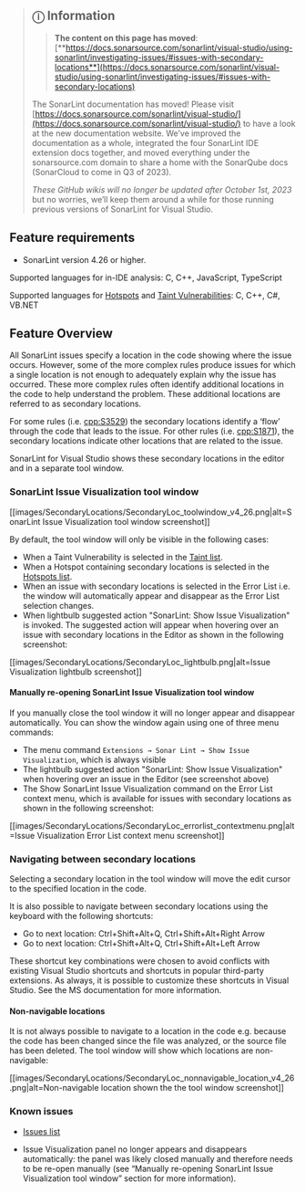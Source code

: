 > ## ⓘ **Information**
>
>>**The content on this page has moved**: [**https://docs.sonarsource.com/sonarlint/visual-studio/using-sonarlint/investigating-issues/#issues-with-secondary-locations**](https://docs.sonarsource.com/sonarlint/visual-studio/using-sonarlint/investigating-issues/#issues-with-secondary-locations)  
>
>The SonarLint documentation has moved! Please visit [https://docs.sonarsource.com/sonarlint/visual-studio/](https://docs.sonarsource.com/sonarlint/visual-studio/) to have a look at the new documentation website. We’ve improved the documentation as a whole, integrated the four SonarLint IDE extension docs together, and moved everything under the sonarsource.com domain to share a home with the SonarQube docs (SonarCloud to come in Q3 of 2023).
>
>*These GitHub wikis will no longer be updated after October 1st, 2023* but no worries, we’ll keep them around a while for those running previous versions of SonarLint for Visual Studio.
>

## Feature requirements
* SonarLint version 4.26 or higher.

Supported languages for in-IDE analysis: C, C++, JavaScript, TypeScript

Supported languages for [Hotspots](https://github.com/SonarSource/sonarlint-visualstudio/wiki/Security-Hotspots-Investigation) and [Taint Vulnerabilities](https://github.com/SonarSource/sonarlint-visualstudio/wiki/Security-Taint-Vulnerabilities-Investigation): C, C++, C#, VB.NET

## Feature Overview
All SonarLint issues specify a location in the code showing where the issue occurs. However, some of the more complex rules produce issues for which a single location is not enough to adequately explain why the issue has occurred. These more complex rules often identify additional locations in the code to help understand the problem. These additional locations are referred to as secondary locations.

For some rules (i.e. [cpp:S3529](https://rules.sonarsource.com/cpp/RSPEC-3529)) the secondary locations identify a ‘flow’ through the code that leads to the issue. For other rules (i.e. [cpp:S1871](https://rules.sonarsource.com/cpp/RSPEC-1871)), the secondary locations indicate other locations that are related to the issue.

SonarLint for Visual Studio shows these secondary locations in the editor and in a separate tool window.

### SonarLint Issue Visualization tool window

[[images/SecondaryLocations/SecondaryLoc_toolwindow_v4_26.png|alt=SonarLint Issue Visualization tool window screenshot]]

By default, the tool window will only be visible in the following cases:
* When a Taint Vulnerability is selected in the [Taint list](https://github.com/SonarSource/sonarlint-visualstudio/wiki/Security-Taint-Vulnerabilities-Investigation).
* When a Hotspot containing secondary locations is selected in the [Hotspots list](https://github.com/SonarSource/sonarlint-visualstudio/wiki/Security-Hotspots-Investigation).
* When an issue with secondary locations is selected in the Error List i.e. the window will automatically appear and disappear as the Error List selection changes.
* When lightbulb suggested action "SonarLint: Show Issue Visualization" is invoked. The suggested action will appear when hovering over an issue with secondary locations in the Editor as shown in the following screenshot:

[[images/SecondaryLocations/SecondaryLoc_lightbulb.png|alt=Issue Visualization lightbulb screenshot]]

#### Manually re-opening SonarLint Issue Visualization tool window

If you manually close the tool window it will no longer appear and disappear automatically. You can show the window again using one of three menu commands:
* The menu command `Extensions → Sonar Lint → Show Issue Visualization`, which is always visible
* The lightbulb suggested action "SonarLint: Show Issue Visualization" when hovering over an issue in the Editor (see screenshot above)
* The Show SonarLint Issue Visualization command on the Error List context menu, which is available for issues with secondary locations as shown in the following screenshot:

[[images/SecondaryLocations/SecondaryLoc_errorlist_contextmenu.png|alt=Issue Visualization Error List context menu screenshot]]


### Navigating between secondary locations
Selecting a secondary location in the tool window will move the edit cursor to the specified location in the code.

It is also possible to navigate between secondary locations using the keyboard with the following shortcuts:
* Go to next location: Ctrl+Shift+Alt+Q, Ctrl+Shift+Alt+Right Arrow
* Go to next location: Ctrl+Shift+Alt+Q, Ctrl+Shift+Alt+Left Arrow

These shortcut key combinations were chosen to avoid conflicts with existing Visual Studio shortcuts and shortcuts in popular third-party extensions. As always, it is possible to customize these shortcuts in Visual Studio. See the MS documentation for more information.

#### Non-navigable locations
It is not always possible to navigate to a location in the code e.g. because the code has been changed since the file was analyzed, or the source file has been deleted. The tool window will show which locations are non-navigable:

[[images/SecondaryLocations/SecondaryLoc_nonnavigable_location_v4_26.png|alt=Non-navigable location shown the the tool window screenshot]]


### Known issues

* [Issues list](https://github.com/SonarSource/sonarlint-visualstudio/issues?q=is%3Aopen+is%3Aissue+label%3A%22Area%3A+Secondary+Locations%22)

* Issue Visualization panel no longer appears and disappears automatically: the panel was likely closed manually and therefore needs to be re-open manually (see “Manually re-opening SonarLint Issue Visualization tool window” section for more information).

